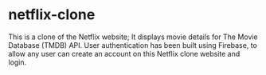 # netflix-clone
This is a clone of the  Netflix website; It displays movie details for The Movie Database (TMDB) API. User authentication has been built using Firebase, to allow any user can create an account on this Netflix clone website and login.
